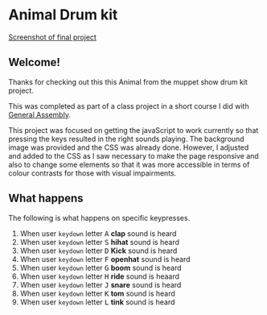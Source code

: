 # Animal Drum kit

[Screenshot of final project](./preview.jpg)

## Welcome!

Thanks for checking out this this Animal from the muppet show drum kit project.

This was completed as part of a class project in a short course I did with [General Assembly](https://generalassemb.ly/students/courses/front-end-web-development-short-course/london).

This project was focused on getting the javaScript to work currently so that pressing the keys resulted in the right sounds playing. The background image was provided and the CSS was already done. However, I adjusted and added to the CSS as I saw necessary to make the page responsive and also to change some elements so that it was more accessible in terms of colour contrasts for those with visual impairments.

## What happens

The following is what happens on specific keypresses.

1. When user `keydown` letter <kbd>A</kbd> **clap** sound is heard
2. When user `keydown` letter <kbd>S</kbd> **hihat** sound is heard
3. When user `keydown` letter <kbd>D</kbd> **Kick** sound is heard
4. When user `keydown` letter <kbd>F</kbd> **openhat** sound is heard
5. When user `keydown` letter <kbd>G</kbd> **boom** sound is heard
6. When user `keydown` letter <kbd>H</kbd> **ride** sound is heaard
7. When user `keydown` letter <kbd>J</kbd> **snare** sound is heard
8. When user `keydown` letter <kbd>K</kbd> **tom** sound is heard
9. When user `keydown` letter <kbd>L</kbd> **tink** sound is heard
